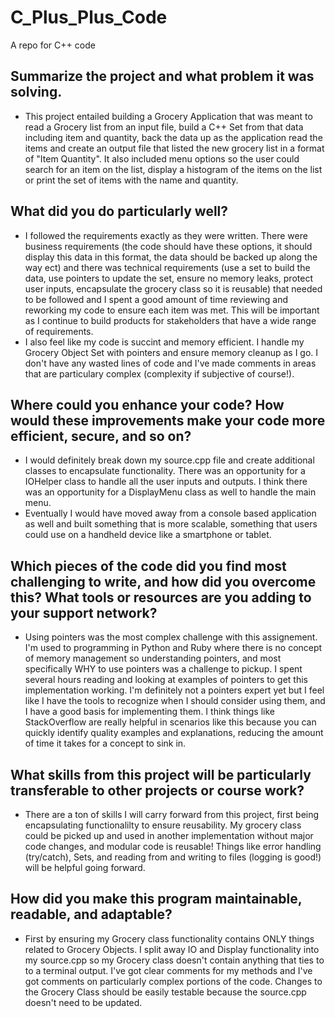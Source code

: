 # C_Plus_Plus_Code
A repo for C++ code

## Summarize the project and what problem it was solving.
* This project entailed building a Grocery Application that was meant to read a Grocery list from an input file, build a C++ Set from that data including item and quantity, back the data up as the application read the items and create an output file that listed the new grocery list in a format of "Item    Quantity".  It also included menu options so the user could search for an item on the list, display a histogram of the items on the list or print the set of items with the name and quantity. 
## What did you do particularly well?
* I followed the requirements exactly as they were written. There were business requirements (the code should have these options, it should display this data in this format, the data should be backed up along the way ect) and there was technical requirements (use a set to build the data, use pointers to update the set, ensure no memory leaks, protect user inputs, encapsulate the grocery class so it is reusable) that needed to be followed and I spent a good amount of time reviewing and reworking my code to ensure each item was met. This will be important as I continue to build products for stakeholders that have a wide range of requirements.
* I also feel like my code is succint and memory efficient. I handle my Grocery Object Set with pointers and ensure memory cleanup as I go. I don't have any wasted lines of code and I've made comments in areas that are particulary complex (complexity if subjective of course!).
## Where could you enhance your code? How would these improvements make your code more efficient, secure, and so on?
* I would definitely break down my source.cpp file and create additional classes to encapsulate functionality. There was an opportunity for a IOHelper class to handle all the user inputs and outputs. I think there was an opportunity for a DisplayMenu class as well to handle the main menu.
* Eventually I would have moved away from a console based application as well and built something that is more scalable, something that users could use on a handheld device like a smartphone or tablet.
## Which pieces of the code did you find most challenging to write, and how did you overcome this? What tools or resources are you adding to your support network?
* Using pointers was the most complex challenge with this assignement. I'm used to programming in Python and Ruby where there is no concept of memory management so understanding pointers, and most specifically WHY to use pointers was a challenge to pickup. I spent several hours reading and looking at examples of pointers to get this implementation working. I'm definitely not a pointers expert yet but I feel like I have the tools to recognize when I should consider using them, and I have a good basis for implementing them. I think things like StackOverflow are really helpful in scenarios like this because you can quickly identify quality examples and explanations, reducing the amount of time it takes for a concept to sink in.
## What skills from this project will be particularly transferable to other projects or course work?
* There are a ton of skills I will carry forward from this project, first being encapsulating functionalilty to ensure reusability. My grocery class could be picked up and used in another implementation without major code changes, and modular code is reusable! Things like error handling (try/catch), Sets, and reading from and writing to files (logging is good!) will be helpful going forward. 
## How did you make this program maintainable, readable, and adaptable?
* First by ensuring my Grocery class functionality contains ONLY things related to Grocery Objects. I split away IO and Display functionality into my source.cpp so my Grocery class doesn't contain anything that ties to to a terminal output. I've got clear comments for my methods and I've got comments on particularly complex portions of the code. Changes to the Grocery Class should be easily testable because the source.cpp doesn't need to be updated. 
